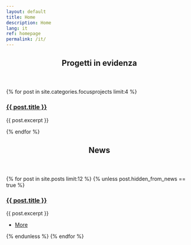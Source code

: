 ```yaml
---
layout: default
title: Home
description: Home
lang: it
ref: homepage
permalink: /it/
---
```


<!-- Section -->
<section>
	<header class="major">
		<h2>Progetti in evidenza</h2>
	</header>
	<div class="features">
	{% for post in site.categories.focusprojects limit:4 %}
		<article>
			<span class="icon {{ post.icon }}"></span>
			<div class="content">
				<h3><a href="{{ site.baseurl }}{{ post.url }}">{{ post.title }}</a></h3>
				<p>{{ post.excerpt }}</p>
			</div>
		</article>
	{% endfor %}
	</div>
</section>

<!-- Section -->
<section>
	<header class="major">
		<h2>News</h2>
	</header>
	<div class="posts">
	{% for post in site.posts limit:12 %}
		{% unless post.hidden_from_news == true %}
		<article>
			<a href="{{ site.baseurl }}{{ post.url }}" class="image"><img src="{{ post.image }}" alt="" /></a>
			<h3><a href="{{ site.baseurl }}{{ post.url }}">{{ post.title }}</a></h3>
			<p>{{ post.excerpt }}</p>
			<ul class="actions">
				<li><a href="{{ site.baseurl }}{{ post.url }}" class="button">More</a></li>
			</ul>
		</article>
		{% endunless %}
	{% endfor %}
	</div>
</section>

